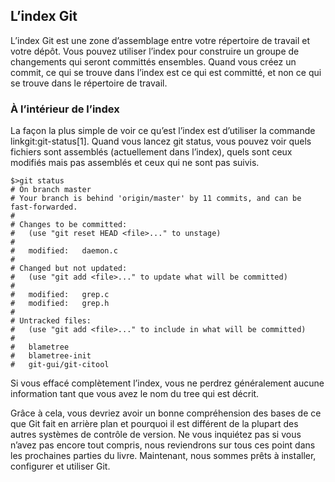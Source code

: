## L’index Git ##

L’index Git est une zone d’assemblage entre votre répertoire de travail
et votre dépôt. Vous pouvez utiliser l’index pour construire un groupe de
changements qui seront committés ensembles. Quand vous créez un commit, ce
qui se trouve dans l’index est ce qui est committé, et non ce qui se trouve
dans le répertoire de travail.

### À l’intérieur de l’index ###

La façon la plus simple de voir ce qu’est l’index est d’utiliser la commande
linkgit:git-status[1]. Quand vous lancez git status, vous pouvez voir quels
fichiers sont assemblés (actuellement dans l’index), quels sont ceux
modifiés mais pas assemblés et ceux qui ne sont pas suivis.

    $>git status
    # On branch master
    # Your branch is behind 'origin/master' by 11 commits, and can be fast-forwarded.
    #
    # Changes to be committed:
    #   (use "git reset HEAD <file>..." to unstage)
    #
    #	modified:   daemon.c
    #
    # Changed but not updated:
    #   (use "git add <file>..." to update what will be committed)
    #
    #	modified:   grep.c
    #	modified:   grep.h
    #
    # Untracked files:
    #   (use "git add <file>..." to include in what will be committed)
    #
    #	blametree
    #	blametree-init
    #	git-gui/git-citool

Si vous effacé complètement l’index, vous ne perdrez généralement aucune
information tant que vous avez le nom du tree qui est décrit.

Grâce à cela, vous devriez avoir un bonne compréhension des bases de ce que
Git fait en arrière plan et pourquoi il est différent de la plupart des
autres systèmes de contrôle de version. Ne vous inquiétez pas si vous
n’avez pas encore tout compris, nous reviendrons sur tous ces point dans
les prochaines parties du livre. Maintenant, nous sommes prêts à installer,
configurer et utiliser Git.
